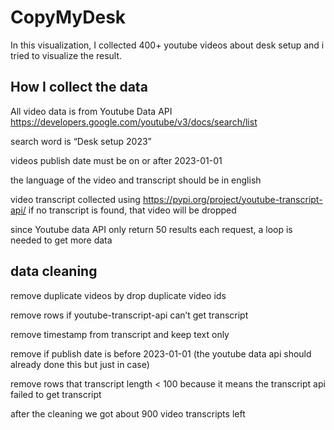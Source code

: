 # CopyMyDesk
In this visualization, I collected 400+ youtube videos about desk setup and i tried to visualize the result. 

## How I collect the data

All video data is from Youtube Data API https://developers.google.com/youtube/v3/docs/search/list

search word is “Desk setup 2023”

videos publish date must be on or after 2023-01-01

the language of the video and transcript should be in english

video transcript collected using https://pypi.org/project/youtube-transcript-api/ if no transcript is found, that video will be dropped

since Youtube data API only return 50 results each request, a loop is needed to get more data

## data cleaning

remove duplicate videos by drop duplicate video ids

remove rows if youtube-transcript-api can’t get transcript

remove timestamp from transcript and keep text only

remove if publish date is before 2023-01-01 (the youtube data api should already done this but just in case)

remove rows that transcript length < 100 because it means the transcript api failed to get transcript

after the cleaning we got about 900 video transcripts left
